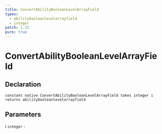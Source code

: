 ```yaml
---
title: ConvertAbilityBooleanLevelArrayField
types:
  - abilitybooleanlevelarrayfield
  - integer
patch: 1.31
pure: true
---
```


# ConvertAbilityBooleanLevelArrayField

## Declaration

```jass
constant native ConvertAbilityBooleanLevelArrayField takes integer i returns abilitybooleanlevelarrayfield
```

## Parameters
i `integer`
: 

